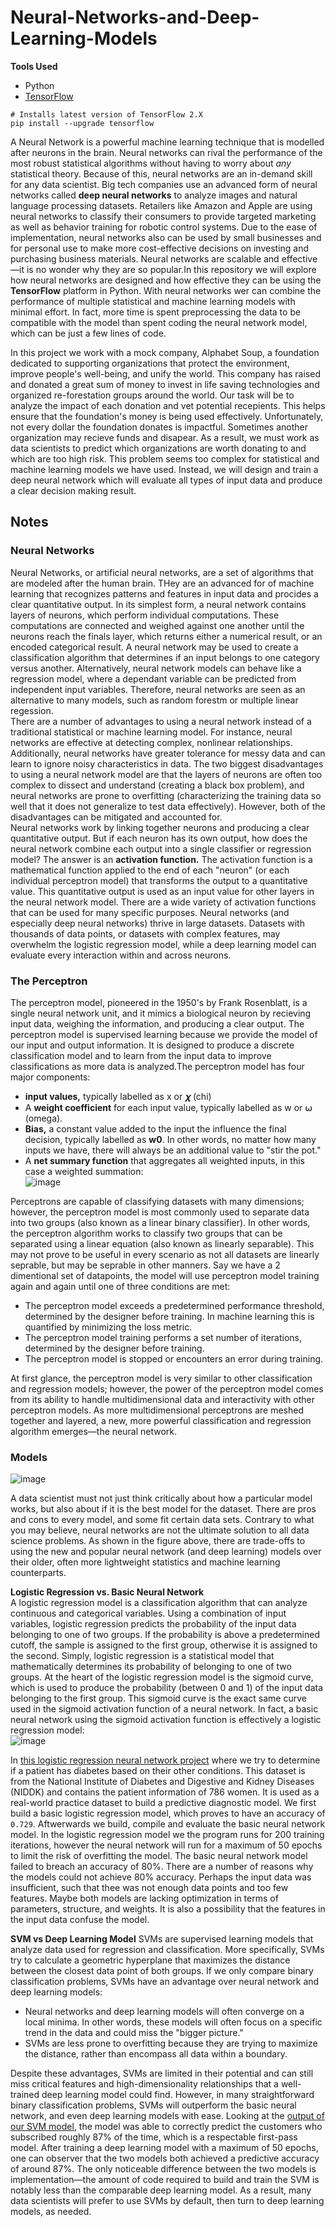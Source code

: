 # Neural-Networks-and-Deep-Learning-Models

**Tools Used**
- Python
- [TensorFlow](https://playground.tensorflow.org)  
```
# Installs latest version of TensorFlow 2.X 
pip install --upgrade tensorflow
```

A Neural Network is a powerful machine learning technique that is modelled after neurons in the brain. Neural networks can rival the performance of the most robust statistical algorithms without having to worry about *any* statistical theory. Because of this, neural networks are an in-demand skill for any data scientist. Big tech companies use an advanced form of neural networks called **deep neural networks** to analyze images and natural language processing datasets. Retailers like Amazon and Apple are using neural networks to classify their consumers to provide targeted marketing as well as behavior training for robotic control systems. Due to the ease of implementation, neural networks also can be used by small businesses and for personal use to make more cost-effective decisions on investing and purchasing business materials. Neural networks are scalable and effective—it is no wonder why they are so popular.In this repository we will explore how neural networks are designed and how effective they can be using the **TensorFlow** platform in Python. With neural networks wer can combine the performance of multiple statistical and machine learning models with minimal effort. In fact, more time is spent preprocessing the data to be compatible with the model than spent coding the neural network model, which can be just a few lines of code.  

In this project we work with a mock company, Alphabet Soup, a foundation dedicated to supporting organizations that protect the environment, improve people's well-being, and unify the world. This company has raised and donated a great sum of money to invest in life saving technologies and organized re-forestation groups around the world. Our task will be to analyze the impact of each donation and vet potential recepients. This helps ensure that the foundation's money is being used effectively. Unfortunately, not every dollar the foundation donates is impactful. Sometimes another organization may recieve funds and disapear. As a result, we must work as data scientists to predict which organizations are worth donating to and which are too high risk. This problem seems too complex for statistical and machine learning models we have used. Instead, we will design and train a deep neural network which will evaluate all types of input data and produce a clear decision making result.


## Notes

### Neural Networks  
Neural Networks, or artificial neural networks, are a set of algorithms that are modeled after the human brain. THey are an advanced for of machine learning that recognizes patterns and features in input data and procides a clear quantitative output. In its simplest form, a neural network contains layers of neurons, which perform individual computations. These computations are connected and weighed against one another until the neurons reach the finals layer, which returns either a numerical result, or an encoded categorical result. A neural network may be used to create a classification algorithm that determines if an input belongs to one category versus another. Alternatively, neural network models can behave like a regression model, where a dependant variable can be predicted from independent input variables. Therefore, neural networks are seen as an alternative to many models, such as random forestm or multiple linear regession.  
There are a number of advantages to using a neural network instead of a traditional statistical or machine learning model. For instance, neural networks are effective at detecting complex, nonlinear relationships. Additionally, neural networks have greater tolerance for messy data and can learn to ignore noisy characteristics in data. The two biggest disadvantages to using a neural network model are that the layers of neurons are often too complex to dissect and understand (creating a black box problem), and neural networks are prone to overfitting (characterizing the training data so well that it does not generalize to test data effectively). However, both of the disadvantages can be mitigated and accounted for.  
Neural networks work by linking together neurons and producing a clear quantitative output. But if each neuron has its own output, how does the neural network combine each output into a single classifier or regression model? The answer is an **activation function.** The activation function is a mathematical function applied to the end of each "neuron" (or each individual perceptron model) that transforms the output to a quantitative value. This quantitative output is used as an input value for other layers in the neural network model. There are a wide variety of activation functions that can be used for many specific purposes. Neural networks (and especially deep neural networks) thrive in large datasets. Datasets with thousands of data points, or datasets with complex features, may overwhelm the logistic regression model, while a deep learning model can evaluate every interaction within and across neurons.

### The Perceptron  
The perceptron model, pioneered in the 1950's by Frank Rosenblatt, is a single neural network unit, and it mimics a biological neuron by recieving input data, weighing the information, and producing a clear output. The perceptron model is supervised learning because we provide the model of our input and output information. It is designed to produce a discrete classification model and to learn from the input data to improve classifications as more data is analyzed.The perceptron model has four major components:  
- **input values,** typically labelled as x or 𝝌 (chi)
- A **weight coefficient** for each input value, typically labelled as w or ⍵ (omega).
- **Bias,** a constant value added to the input the influence the final decision, typically labelled as **w0**. In other words, no matter how many inputs we have, there will always be an additional value to "stir the pot."
- A **net summary function** that aggregates all weighted inputs, in this case a weighted summation:  
![image](https://user-images.githubusercontent.com/68082808/100526248-0e9d2580-3195-11eb-94b2-1f22aec1c081.png)  

Perceptrons are capable of classifying datasets with many dimensions; however, the perceptron model is most commonly used to separate data into two groups (also known as a linear binary classifier). In other words, the perceptron algorithm works to classify two groups that can be separated using a linear equation (also known as linearly separable). This may not prove to be useful in every scenario as not all datasets are linearly seprable, but may be seprable in other manners. Say we have a 2 dimentional set of datapoints, the model will use perceptron model training again and again until one of three conditions are met:  
* The perceptron model exceeds a predetermined performance threshold, determined by the designer before training. In machine learning this is quantified by minimizing the loss metric.
* The perceptron model training performs a set number of iterations, determined by the designer before training.
* The perceptron model is stopped or encounters an error during training.

At first glance, the perceptron model is very similar to other classification and regression models; however, the power of the perceptron model comes from its ability to handle multidimensional data and interactivity with other perceptron models. As more multidimensional perceptrons are meshed together and layered, a new, more powerful classification and regression algorithm emerges—the neural network.

### Models  
![image](https://user-images.githubusercontent.com/68082808/100649864-108bf380-3311-11eb-8d4c-14f06fc6e92c.png)  

A data scientist must not just think critically about how a particular model works, but also about if it is the best model for the dataset. There are pros and cons to every model, and some fit certain data sets. Contrary to what you may believe, neural networks are not the ultimate solution to all data science problems. As shown in the figure above, there are trade-offs to using the new and popular neural network (and deep learning) models over their older, often more lightweight statistics and machine learning counterparts.

**Logistic Regression vs. Basic Neural Network**  
A logistic regression model is a classification algorithm that can analyze continuous and categorical variables. Using a combination of input variables, logistic regression predicts the probability of the input data belonging to one of two groups. If the probability is above a predetermined cutoff, the sample is assigned to the first group, otherwise it is assigned to the second. Simply, logistic regression is a statistical model that mathematically determines its probability of belonging to one of two groups. At the heart of the logistic regression model is the sigmoid curve, which is used to produce the probability (between 0 and 1) of the input data belonging to the first group. This sigmoid curve is the exact same curve used in the sigmoid activation function of a neural network. In fact, a basic neural network using the sigmoid activation function is effectively a logistic regression model:  
![image](https://user-images.githubusercontent.com/68082808/100650496-03bbcf80-3312-11eb-8bfb-ed8442302854.png)  

In [this logistic regression neural network project](https://github.com/sfnxboy/Neural-Networks-and-Deep-Learning-Models/blob/main/LogisticRegression_NeuralNet.ipynb) where we try to determine if a patient has diabetes based on their other conditions. This dataset is from the National Institute of Diabetes and Digestive and Kidney Diseases (NIDDK) and contains the patient information of 786 women. It is used as a real-world practice dataset to build a predictive diagnostic model. We first build a basic logistic regression model, which proves to have an accuracy of `0.729`. Aftwerwards we build, compile and evaluate the basic neural network model. In the logistic regression model we the program runs for 200 training iterations, however the neural network will run for a maximum of 50 epochs to limit the risk of overfitting the model. The basic neural network model failed to breach an accuracy of 80%. There are a number of reasons why the models could not achieve 80% accuracy. Perhaps the input data was insufficient, such that thee was not enough data points and too few features. Maybe both models are lacking optimization in terms of parameters, structure, and weights. It is also a possibility that the features in the input data confuse the model.

**SVM vs Deep Learning Model**
SVMs are supervised learning models that analyze data used for regression and classification. More specifically, SVMs try to calculate a geometric hyperplane that maximizes the distance between the closest data point of both groups. If we only compare binary classification problems, SVMs have an advantage over neural network and deep learning models:

- Neural networks and deep learning models will often converge on a local minima. In other words, these models will often focus on a specific trend in the data and could miss the "bigger picture."
- SVMs are less prone to overfitting because they are trying to maximize the distance, rather than encompass all data within a boundary.  

Despite these advantages, SVMs are limited in their potential and can still miss critical features and high-dimensionality relationships that a well-trained deep learning model could find. However, in many straightforward binary classification problems, SVMs will outperform the basic neural network, and even deep learning models with ease. Looking at the [output of our SVM model](https://github.com/sfnxboy/Neural-Networks-and-Deep-Learning-Models/blob/main/SVM_DeepLearning.ipynb), the model was able to correctly predict the customers who subscribed roughly 87% of the time, which is a respectable first-pass model. After training a deep learning model with a maximum of 50 epochs, one can observer that the two models both achieved a predictive accuracy of around 87%.  The only noticeable difference between the two models is implementation—the amount of code required to build and train the SVM is notably less than the comparable deep learning model. As a result, many data scientists will prefer to use SVMs by default, then turn to deep learning models, as needed.
